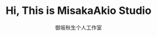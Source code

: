 <div align="center">
    <h1><a>Hi, This is MisakaAkio Studio</a></h1>
</div>

<p align="center">
    <a herf="https://github.com/NiuBoss123">御坂秋生</a><a>个人工作室</a>
</p>
